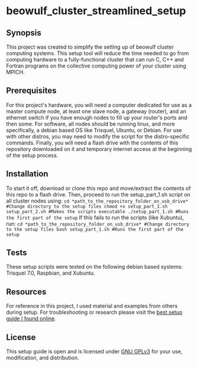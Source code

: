 # beowulf_cluster_streamlined_setup


## Synopsis

This project was created to simplify the setting up of beowulf cluster computing systems. This setup tool will reduce the time needed to go from computing hardware to a fully-functional cluster that can run C, C++ and Fortran programs on the collective computing power of your cluster using MPICH. 

## Prerequisites

For this project's hardware, you will need a computer dedicated for use as a master compute node, at least one slave node, a gateway (router), and an ethernet switch if you have enough nodes to fill up your router's ports and then some. For software, all nodes should be running linux, and more specifically, a debian based OS like Trisquel, Ubuntu, or Debian. For use with other distros, you may need to modify the script for the distro-specific commands. Finally, you will need a flash drive with the contents of this repository downloaded on it and temporary internet access at the beginning of the setup process. 

## Installation

To start it off, download or clone this repo and move/extract the contents of this repo to a flash drive. Then, proceed to run the setup_part_1.sh script on all cluster nodes using:
      ```
      cd *path_to_the_repository_folder_on_usb_drive* #Change directory to the setup files
      chmod +x setup_part_1.sh setup_part_2.sh #Makes the scripts executable
      ./setup_part_1.sh #Runs the first part of the setup
      ```
If this fails to run the scripts (like Xubuntu), run:
      ```
      cd *path_to_the_repository_folder_on_usb_drive* #Change directory to the setup files
      bash setup_part_1.sh #Runs the first part of the setup
      ```
      



## Tests

These setup scripts were tested on the following debian based systems: Trisquel 7.0, Raspbian, and Xubuntu.

## Resources

For reference in this project, I used material and examples from others during setup. For troubleshooting or research please visit the [best setup guide I found online](https://hemprasad.wordpress.com/2014/12/25/building-a-beowulf-cluster-with-ubuntu/). 

## License

This setup guide is open and is licensed under [GNU GPLv3](https://www.gnu.org/licenses/gpl-3.0.en.html) for your use, modification, and distribution.
